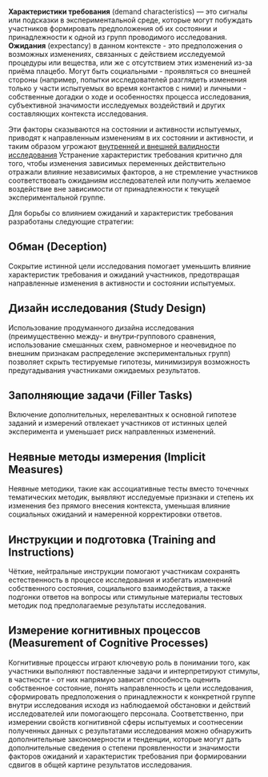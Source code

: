 **Характеристики требования** (demand characteristics) — это сигналы или подсказки в экспериментальной среде, которые могут побуждать участников формировать предположения об их состоянии и принадлежности к одной из групп проводимого исследования.
**Ожидания** (expectancy) в данном контексте - это предположения о возможных изменениях, связанных с действием исследуемой процедуры или вещества, или же с отсутствием этих изменений из-за приёма плацебо. Могут быть социальными - проявляться со внешней стороны (например, попытки исследователей разглядеть изменения только у части испытуемых во время контактов с ними) и личными - собственные догадки о ходе и особенностях процесса исследования, субъективной значимости исследуемых воздействий и других составляющих контекста исследования.

Эти факторы сказываются на состоянии и активности испытуемых, приводят к направленным изменениям в их состоянии и активности, и таким образом угрожают [внутренней и внешней валидности исследования](Валидность%20эксперимента)
Устранение характеристик требования критично для того, чтобы изменения зависимых переменных действительно отражали влияние независимых факторов, а не стремление участников соответствовать ожиданиям исследователей или получить желаемое воздействие вне зависимости от принадлежности к текущей экспериментальной группе.

Для борьбы со влиянием ожиданий и характеристик требования разработаны следующие стратегии:

## Обман (Deception)

Сокрытие истинной цели исследования помогает уменьшить влияние характеристик требования и ожиданий участников, предотвращая направленные изменения в активности и состоянии испытуемых.

## Дизайн исследования (Study Design)

Использование продуманного дизайна исследования (преимущественно между‑ и внутри‑группового сравнения, использование смешанных схем, равномерное и неочевидное по внешним признакам распределение экспериментальных групп) позволяет скрыть тестируемые гипотезы, минимизируя возможность предугадывания участниками ожидаемых результатов.

## Заполняющие задачи (Filler Tasks)

Включение дополнительных, нерелевантных к основной гипотезе заданий и измерений отвлекает участников от истинных целей эксперимента и уменьшает риск направленных изменений.

## Неявные методы измерения (Implicit Measures)

Неявные методики, такие как ассоциативные тесты вместо точечных тематических методик, выявляют исследуемые признаки и степень их изменения без прямого внесения контекста, уменьшая влияние социальных ожиданий и намеренной корректировки ответов.

## Инструкции и подготовка (Training and Instructions)

Чёткие, нейтральные инструкции помогают участникам сохранять естественность в процессе исследования и избегать изменений собственного состояния, социального взаимодействия, а также подгонки ответов на вопросы или стимульные материалы тестовых методик под предполагаемые результаты исследования.

## Измерение когнитивных процессов (Measurement of Cognitive Processes)

Когнитивные процессы играют ключевую роль в понимании того, как участники выполняют поставленные задачи и интерпретируют стимулы, в частности - от них напрямую зависит способность оценить собственное состояние, понять направленность и цели исследования, сформировать предположения о принадлежности к конкретной группе внутри исследования исходя из наблюдаемой обстановки и действий исследователей или помогающего персонала. Соответственно, при измерении свойств когнитивной сферы испытуемых и соотнесении полученных данных с результатами исследования можно обнаружить дополнительные закономерности и тенденции, которые могут дать дополнительные сведения о степени проявленности и значимости факторов ожиданий и характеристик требования при формировании сдвигов в общей картине результатов исследования.
